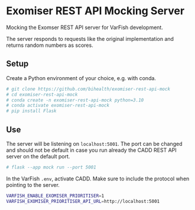 # Exomiser REST API Mocking Server

Mocking the Exomser REST API server for VarFish development.

The server responds to requests like the original implementation and returns random numbers as scores.

## Setup

Create a Python environment of your choice, e.g. with conda.

```bash
# git clone https://github.com/bihealth/exomiser-rest-api-mock
# cd exomiser-rest-api-mock
# conda create -n exomiser-rest-api-mock python=3.10
# conda activate exomiser-rest-api-mock
# pip install Flask
```

## Use

The server will be listening on `localhost:5001`.
The port can be changed and should not be default in case you run already the CADD REST API server on the default port.

```bash
# flask --app mock run --port 5001
```

In the VarFish `.env`, activate CADD. Make sure to include the protocol when pointing to the server.

```bash
VARFISH_ENABLE_EXOMISER_PRIORITISER=1
VARFISH_EXOMISER_PRIORITISER_API_URL=http://localhost:5001
```
